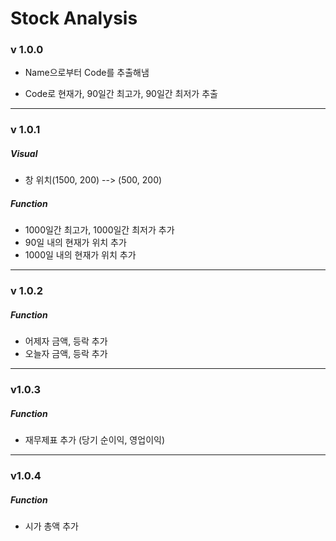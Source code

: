 # Stock Analysis

### v 1.0.0

- Name으로부터 Code를 추출해냄

- Code로 현재가, 90일간 최고가, 90일간 최저가 추출

  

---

### v 1.0.1

##### Visual

- 창 위치(1500, 200) --> (500, 200)

##### Function 

- 1000일간 최고가, 1000일간 최저가 추가
- 90일 내의 현재가 위치 추가
- 1000일 내의 현재가 위치 추가



---

### v 1.0.2

##### Function

- 어제자 금액, 등락 추가
- 오늘자 금액, 등락 추가



---

### v1.0.3

##### Function

- 재무제표 추가
  (당기 순이익, 영업이익)



---

### v1.0.4

##### Function

* 시가 총액 추가